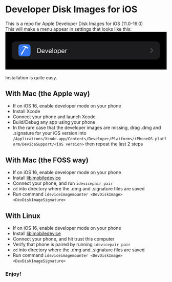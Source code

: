 # Developer Disk Images for iOS
This is a repo for Apple Developer Disk Images for iOS (11.0-16.0)  
This will make a menu appear in settings that looks like this:
![Developer menu](https://raw.githubusercontent.com/justanobody2107/AppleDeveloperDiskImages/main/Screenshots/DevMenu.jpg)

Installation is quite easy.

## With Mac (the Apple way)
- If on iOS 16, enable developer mode on your phone
- Install Xcode
- Connect your phone and launch Xcode
- Build/Debug any app using your phone
- In the rare case that the developer images are missing, drag .dmg and .signature for your iOS version into `/Applications/Xcode.app/Contents/Developer/Platforms/iPhoneOS.platform/DeviceSupport/<iOS version>` then repeat the last 2 steps

## With Mac (the FOSS way)
- If on iOS 16, enable developer mode on your phone
- Install [libimobiledevice](https://libimobiledevice.org/)
- Connect your phone, and run `idevicepair pair`
- `cd` into directory where the .dmg and .signature files are saved
- Run command `ideviceimagemounter <DevDiskImage> <DevDiskImageSignature>`

## With Linux
- If on iOS 16, enable developer mode on your phone
- Install [libimobiledevice](https://libimobiledevice.org/)
- Connect your phone, and hit trust this computer
- Verify that phone is paired by running `idevicepair pair`
- `cd` into directory where the .dmg and .signature files are saved
- Run command `ideviceimagemounter <DevDiskImage> <DevDiskImageSignature>`

### Enjoy!
